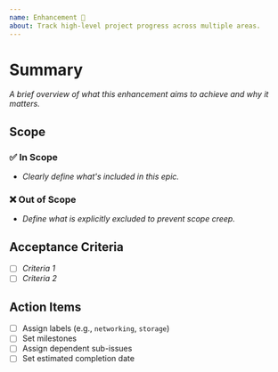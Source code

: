 ```yaml
---
name: Enhancement 🚀
about: Track high-level project progress across multiple areas.
---
```


# Summary  
_A brief overview of what this enhancement aims to achieve and why it matters._

## Scope  
### ✅ In Scope  
- _Clearly define what's included in this epic._  
### ❌ Out of Scope  
- _Define what is explicitly excluded to prevent scope creep._

## Acceptance Criteria  
- [ ] _Criteria 1_  
- [ ] _Criteria 2_

## Action Items  
- [ ] Assign labels (e.g., `networking`, `storage`)  
- [ ] Set milestones  
- [ ] Assign dependent sub-issues
- [ ] Set estimated completion date
